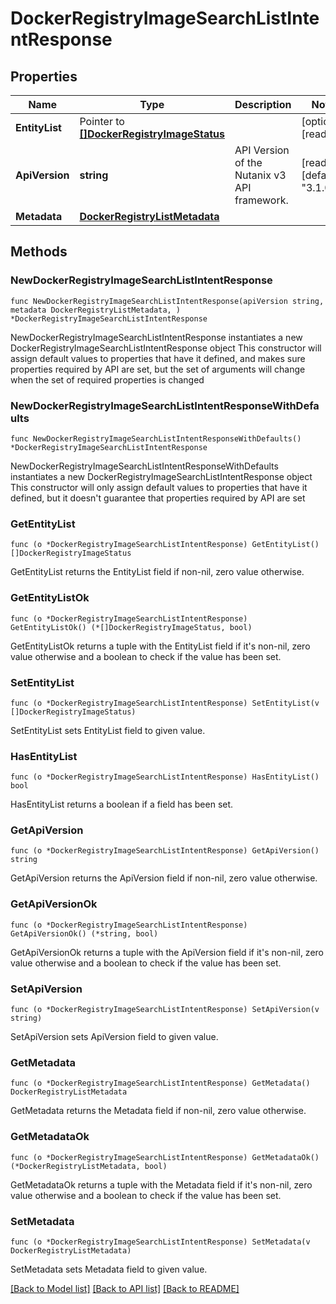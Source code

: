 # DockerRegistryImageSearchListIntentResponse

## Properties

Name | Type | Description | Notes
------------ | ------------- | ------------- | -------------
**EntityList** | Pointer to [**[]DockerRegistryImageStatus**](DockerRegistryImageStatus.md) |  | [optional] [readonly] 
**ApiVersion** | **string** | API Version of the Nutanix v3 API framework. | [readonly] [default to "3.1.0"]
**Metadata** | [**DockerRegistryListMetadata**](DockerRegistryListMetadata.md) |  | 

## Methods

### NewDockerRegistryImageSearchListIntentResponse

`func NewDockerRegistryImageSearchListIntentResponse(apiVersion string, metadata DockerRegistryListMetadata, ) *DockerRegistryImageSearchListIntentResponse`

NewDockerRegistryImageSearchListIntentResponse instantiates a new DockerRegistryImageSearchListIntentResponse object
This constructor will assign default values to properties that have it defined,
and makes sure properties required by API are set, but the set of arguments
will change when the set of required properties is changed

### NewDockerRegistryImageSearchListIntentResponseWithDefaults

`func NewDockerRegistryImageSearchListIntentResponseWithDefaults() *DockerRegistryImageSearchListIntentResponse`

NewDockerRegistryImageSearchListIntentResponseWithDefaults instantiates a new DockerRegistryImageSearchListIntentResponse object
This constructor will only assign default values to properties that have it defined,
but it doesn't guarantee that properties required by API are set

### GetEntityList

`func (o *DockerRegistryImageSearchListIntentResponse) GetEntityList() []DockerRegistryImageStatus`

GetEntityList returns the EntityList field if non-nil, zero value otherwise.

### GetEntityListOk

`func (o *DockerRegistryImageSearchListIntentResponse) GetEntityListOk() (*[]DockerRegistryImageStatus, bool)`

GetEntityListOk returns a tuple with the EntityList field if it's non-nil, zero value otherwise
and a boolean to check if the value has been set.

### SetEntityList

`func (o *DockerRegistryImageSearchListIntentResponse) SetEntityList(v []DockerRegistryImageStatus)`

SetEntityList sets EntityList field to given value.

### HasEntityList

`func (o *DockerRegistryImageSearchListIntentResponse) HasEntityList() bool`

HasEntityList returns a boolean if a field has been set.

### GetApiVersion

`func (o *DockerRegistryImageSearchListIntentResponse) GetApiVersion() string`

GetApiVersion returns the ApiVersion field if non-nil, zero value otherwise.

### GetApiVersionOk

`func (o *DockerRegistryImageSearchListIntentResponse) GetApiVersionOk() (*string, bool)`

GetApiVersionOk returns a tuple with the ApiVersion field if it's non-nil, zero value otherwise
and a boolean to check if the value has been set.

### SetApiVersion

`func (o *DockerRegistryImageSearchListIntentResponse) SetApiVersion(v string)`

SetApiVersion sets ApiVersion field to given value.


### GetMetadata

`func (o *DockerRegistryImageSearchListIntentResponse) GetMetadata() DockerRegistryListMetadata`

GetMetadata returns the Metadata field if non-nil, zero value otherwise.

### GetMetadataOk

`func (o *DockerRegistryImageSearchListIntentResponse) GetMetadataOk() (*DockerRegistryListMetadata, bool)`

GetMetadataOk returns a tuple with the Metadata field if it's non-nil, zero value otherwise
and a boolean to check if the value has been set.

### SetMetadata

`func (o *DockerRegistryImageSearchListIntentResponse) SetMetadata(v DockerRegistryListMetadata)`

SetMetadata sets Metadata field to given value.



[[Back to Model list]](../README.md#documentation-for-models) [[Back to API list]](../README.md#documentation-for-api-endpoints) [[Back to README]](../README.md)


